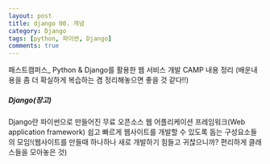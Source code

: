 ```yaml
---
layout: post
title: django 00. 개념
category: Django
tags: [python, 파이썬, Django]
comments: true
---
```


패스트캠퍼스_ Python & Django를 활용한 웹 서비스 개발 CAMP 내용 정리
(배운내용을 좀 더 확실하게 복습하는 겸 정리해놓으면 좋을 것 같다!!)

##### Django(장고)
Django란 파이썬으로 만들어진 무료 오픈소스 웹 어플리케이션 프레임워크(Web application framework)
쉽고 빠르게 웹사이트를 개발할 수 있도록 돕는 구성요소들의 모임!(웹사이트를 만들때 하나하나 새로 개발하기 힘들고 귀찮으니까? 편리하게 클래스들을 모아놓은 것)


